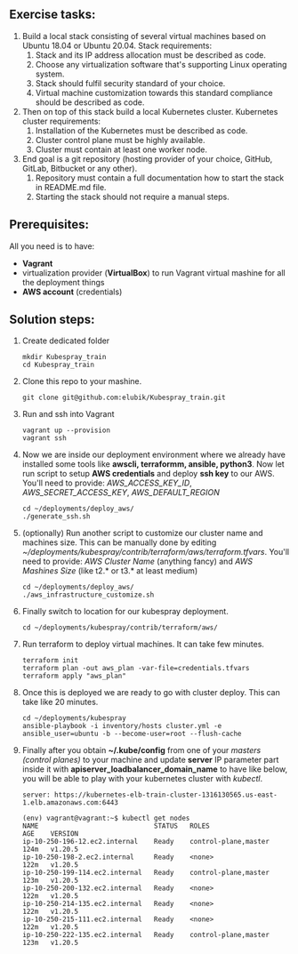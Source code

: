 ## Exercise tasks:
1. Build a local stack consisting of several virtual machines based on Ubuntu 18.04 or Ubuntu 20.04. Stack requirements: 
    1. Stack and its IP address allocation must be described as code. 
    1. Choose any virtualization software that's supporting Linux operating system. 
    1. Stack should fulfil security standard of your choice. 
    1. Virtual machine customization towards this standard compliance should be described as code. 
1. Then on top of this stack build a local Kubernetes cluster. Kubernetes cluster requirements: 
    1. Installation of the Kubernetes must be described as code. 
    1. Cluster control plane must be highly available. 
    1. Cluster must contain at least one worker node. 
1. End goal is a git repository (hosting provider of your choice, GitHub, GitLab, Bitbucket or any other). 
    1. Repository must contain a full documentation how to start the stack in README.md file. 
    1. Starting the stack should not require a manual steps. 

## Prerequisites:
All you need is to have:
* **Vagrant**
* virtualization provider (**VirtualBox**) to run Vagrant virtual mashine for all the deployment things
* **AWS account** (credentials)

## Solution steps:
1. Create dedicated folder
    ```
    mkdir Kubespray_train
    cd Kubespray_train
    ```
1. Clone this repo to your mashine. 
    ```
    git clone git@github.com:elubik/Kubespray_train.git
    ```
1. Run and ssh into Vagrant
    ```
    vagrant up --provision
    vagrant ssh
    ```
1. Now we are inside our deployment environment where we already have installed some tools like **awscli, terraformm, ansible, python3**. Now let run script to setup **AWS credentials** and deploy **ssh key** to our AWS. You'll need to provide: _AWS_ACCESS_KEY_ID_, _AWS_SECRET_ACCESS_KEY_, _AWS_DEFAULT_REGION_
    ```
    cd ~/deployments/deploy_aws/
    ./generate_ssh.sh
    ```
1. (optionally) Run another script to customize our cluster name and machines size. This can be manually done by editing _~/deployments/kubespray/contrib/terraform/aws/terraform.tfvars_. You'll need to provide: _AWS Cluster Name_ (anything fancy) and _AWS Mashines Size_ (like t2.* or t3.* at least medium)
    ```
    cd ~/deployments/deploy_aws/
    ./aws_infrastructure_customize.sh
    ```

1. Finally switch to location for our kubespray deployment.
    ```
    cd ~/deployments/kubespray/contrib/terraform/aws/
    ```
1. Run terraform to deploy virtual machines. It can take few minutes.
    ```
    terraform init
    terraform plan -out aws_plan -var-file=credentials.tfvars
    terraform apply "aws_plan"
    ```
1. Once this is deployed we are ready to go with cluster deploy. This can take like 20 minutes.
    ```
    cd ~/deployments/kubespray
    ansible-playbook -i inventory/hosts cluster.yml -e ansible_user=ubuntu -b --become-user=root --flush-cache
    ```
1. Finally after you obtain **~/.kube/config** from one of your _masters (control planes)_ to your machine and update **server** IP parameter part inside it with **apiserver_loadbalancer_domain_name** to have like below, you will be able to play with your kubernetes cluster with _kubectl_.
    ```
    server: https://kubernetes-elb-train-cluster-1316130565.us-east-1.elb.amazonaws.com:6443
    ```
    ```
    (env) vagrant@vagrant:~$ kubectl get nodes
    NAME                             STATUS   ROLES                  AGE    VERSION
    ip-10-250-196-12.ec2.internal    Ready    control-plane,master   124m   v1.20.5
    ip-10-250-198-2.ec2.internal     Ready    <none>                 122m   v1.20.5
    ip-10-250-199-114.ec2.internal   Ready    control-plane,master   123m   v1.20.5
    ip-10-250-200-132.ec2.internal   Ready    <none>                 122m   v1.20.5
    ip-10-250-214-135.ec2.internal   Ready    <none>                 122m   v1.20.5
    ip-10-250-215-111.ec2.internal   Ready    <none>                 122m   v1.20.5
    ip-10-250-222-135.ec2.internal   Ready    control-plane,master   123m   v1.20.5
    ```